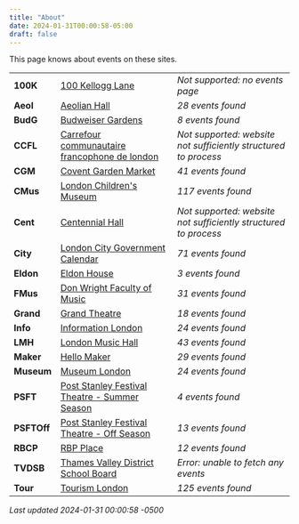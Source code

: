 ```yaml
---
title: "About"
date: 2024-01-31T00:00:58-05:00
draft: false
---
```


This page knows about events on these sites.

|   |       | |
|:--------------|:------|:--|
| **100K** | [100 Kellogg Lane]() | *Not supported: no events page*
| **Aeol** | [Aeolian Hall](https://aeolianhall.ca/events/) | *28 events found*
| **BudG** | [Budweiser Gardens](https://www.budweisergardens.com/events) | *8 events found*
| **CCFL** | [Carrefour communautaire francophone de london]() | *Not supported: website not sufficiently structured to process*
| **CGM** | [Covent Garden Market](https://coventmarket.com/events/) | *41 events found*
| **CMus** | [London Children's Museum](https://www.londonchildrensmuseum.ca/events) | *117 events found*
| **Cent** | [Centennial Hall]() | *Not supported: website not sufficiently structured to process*
| **City** | [London City Government Calendar](https://london.ca/government/calendar) | *71 events found*
| **Eldon** | [Eldon House](https://eldonhouse.ca/events/) | *3 events found*
| **FMus** | [Don Wright Faculty of Music](http://www.events.westernu.ca/events/music/) | *31 events found*
| **Grand** | [Grand Theatre](https://www.grandtheatre.com/events) | *18 events found*
| **Info** | [Information London](https://www.informationlondon.ca/Event/List) | *24 events found*
| **LMH** | [London Music Hall](http://londonmusichall.com/upcoming-events/) | *43 events found*
| **Maker** | [Hello Maker](https://www.hellomaker.ca/events) | *29 events found*
| **Museum** | [Museum London](https://museumlondon.ca/programs-events) | *24 events found*
| **PSFT** | [Post Stanley Festival Theatre - Summer Season](https://psft.ca/schedule/summer-season/) | *4 events found*
| **PSFTOff** | [Post Stanley Festival Theatre - Off Season](https://psft.ca/schedule/off-season-events/) | *13 events found*
| **RBCP** | [RBP Place](https://www.rbcplacelondon.com/events) | *12 events found*
| **TVDSB** | [Thames Valley District School Board](https://calendar.tvdsb.ca/) | *Error: unable to fetch any events*
| **Tour** | [Tourism London](https://www.londontourism.ca/events/all-events) | *125 events found*

_Last updated 2024-01-31 00:00:58 -0500_

